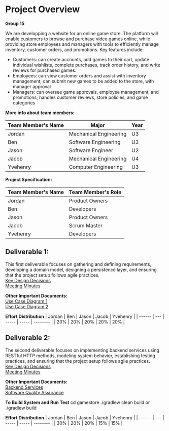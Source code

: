 # Project Overview
**Group 15**

We are developping a website for an online game store. The platform will enable customers to browse and purchase video games online, while providing store employees and managers with tools to efficiently manage inventory, customer orders, and promotions. Key features include:

- Customers: can create accounts, add games to their cart, update individual wishlists, complete purchases, track order history, and write reviews for purchased games.
- Employees: can view customer orders and assist with inventory management; can submit new games to be added to the store, with manager approval
- Managers: can oversee game approvals, employee management, and promotions; handles customer reviews, store policies, and game categories


**More info about team members:** 

| Team Member's Name | Major                    | Year        |
| ------------------ | ------------------------ | ------------|
| Jordan             | Mechanical Engineering   | U3          |
| Ben                | Software Engineering     | U3          |
| Jason              | Software Engineer        | U2          |
| Jacob              | Mechanical Engineering   | U4          |
| Yvehenry           | Computer Engineering     | U3          |


**Project Specification:**

| Team Member's Name | Team Member's Role |  
| ------------------ | ------------------ | 
| Jordan             | Product Owners     |      
| Ben                | Developers         | 
| Jason              | Product Owners     |  
| Jacob              | Scrum Master       | 
| Yvehenry           | Developers         |    
 
## Deliverable 1:
This first deliverable focuses on gathering and defining requirements, developing a domain model, designing a persistence layer, and ensuring that the project setup follows agile practices.<br/> 
[Key Design Decisions](https://github.com/McGill-ECSE321-Fall2024/project-group-15/wiki/Class-Diagram-&-Design-Decision-Rationale)<br/>
[Meeting Minutes](https://github.com/McGill-ECSE321-Fall2024/project-group-15/wiki/Project-Meeting-Minutes)<br/>

**Other Important Documents:**<br/>
[Use Case Diagram 1](https://github.com/McGill-ECSE321-Fall2024/project-group-15/wiki/Accounts-Use-Case-Diagram)<br/>
[Use Case Diagram 2](https://github.com/McGill-ECSE321-Fall2024/project-group-15/wiki/Purchasing-Menu-Use-Case-Diagram)<br/>

**Effort Distribution**
| Jordan | Ben | Jason | Jacob | Yvehenry |
| ------ | --- | ----- | ----- | -------- |
|   20%  | 20% |  20%  |  20%  |    20%   |  

## Deliverable 2:
The second deliverable focuses on implementing backend services using RESTful HTTP methods, modeling system behavior, establishing testing practices, and ensuring that the project setup follows agile practices.<br/> 
[Key Design Decisions](https://github.com/McGill-ECSE321-Fall2024/project-group-15/wiki/Class-Diagram-&-Design-Decision-Rationale)<br/>
[Meeting Minutes](https://github.com/McGill-ECSE321-Fall2024/project-group-15/wiki/Project-Meeting-Minutes)<br/>

**Other Important Documents:**<br/>
[Backend Services](https://github.com/McGill-ECSE321-Fall2024/project-group-15/wiki/Backend-Services)<br/>
[Software Quality Assurance](https://github.com/McGill-ECSE321-Fall2024/project-group-15/wiki/Software-Quality-Assurance-Plan-and-Report)<br/>

**To Build System and Run Test**
cd gamestore ./gradlew clean build or ./gradlew build

**Effort Distribution**
| Jordan | Ben | Jason | Jacob | Yvehenry |
| ------ | --- | ----- | ----- | -------- |
|  30%   | 20% |  20%  |  15%  |    15%   |  




